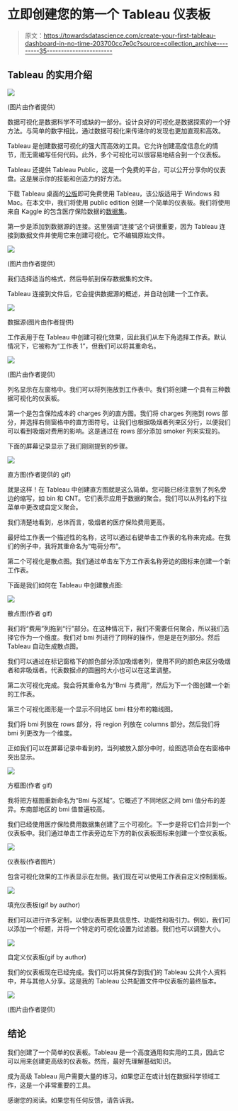 # 立即创建您的第一个 Tableau 仪表板

> 原文：<https://towardsdatascience.com/create-your-first-tableau-dashboard-in-no-time-203700cc7e0c?source=collection_archive---------35----------------------->

## Tableau 的实用介绍

![](img/878ff13e5bfdf93cfb1621ced1a375b5.png)

(图片由作者提供)

数据可视化是数据科学不可或缺的一部分。设计良好的可视化是数据探索的一个好方法。与简单的数字相比，通过数据可视化来传递你的发现也更加直观和高效。

Tableau 是创建数据可视化的强大而高效的工具。它允许创建高度信息化的情节，而无需编写任何代码。此外，多个可视化可以很容易地结合到一个仪表板。

Tableau 还提供 Tableau Public，这是一个免费的平台，可以公开分享你的仪表盘。这是展示你的技能和创造力的好方法。

下载 Tableau 桌面的[公版](https://public.tableau.com/en-us/s/)即可免费使用 Tableau，该公版适用于 Windows 和 Mac。在本文中，我们将使用 public edition 创建一个简单的仪表板。我们将使用来自 Kaggle 的包含医疗保险数据的[数据集](https://www.kaggle.com/mirichoi0218/insurance)。

第一步是添加到数据源的连接。这里强调“连接”这个词很重要，因为 Tableau 连接到数据文件并使用它来创建可视化。它不编辑原始文件。

![](img/e9bcf261b5528a82fd8414697dbb0af7.png)

(图片由作者提供)

我们选择适当的格式，然后导航到保存数据集的文件。

Tableau 连接到文件后，它会提供数据源的概述，并自动创建一个工作表。

![](img/fc5d598ce99fd78479e60bc34889dece.png)

数据源(图片由作者提供)

工作表用于在 Tableau 中创建可视化效果，因此我们从左下角选择工作表。默认情况下，它被称为“工作表 1”，但我们可以将其重命名。

![](img/2de5236c6f49be039dafaca0dd180277.png)

(图片由作者提供)

列名显示在左窗格中。我们可以将列拖放到工作表中。我们将创建一个具有三种数据可视化的仪表板。

第一个是包含保险成本的 charges 列的直方图。我们将 charges 列拖到 rows 部分，并选择右侧窗格中的直方图符号。让我们也根据吸烟者列来区分行，以便我们可以看到吸烟对费用的影响。这是通过在 rows 部分添加 smoker 列来实现的。

下面的屏幕记录显示了我们刚刚提到的步骤。

![](img/9b695a0571ac8fe8f1e3b7a5cd5b24c4.png)

直方图(作者提供的 gif)

就是这样！在 Tableau 中创建直方图就是这么简单。您可能已经注意到了列名旁边的缩写，如 bin 和 CNT。它们表示应用于数据的聚合。我们可以从列名的下拉菜单中更改或自定义聚合。

我们清楚地看到，总体而言，吸烟者的医疗保险费用更高。

最好给工作表一个描述性的名称，这可以通过右键单击工作表的名称来完成。在我们的例子中，我将其重命名为“电荷分布”。

第二个可视化是散点图。我们通过单击左下方工作表名称旁边的图标来创建一个新工作表。

下面是我们如何在 Tableau 中创建散点图:

![](img/d90c91a567c1354b2cc619ce83be4122.png)

散点图(作者 gif)

我们将“费用”列拖到“行”部分。在这种情况下，我们不需要任何聚合，所以我们选择它作为一个维度。我们对 bmi 列进行了同样的操作，但是是在列部分。然后 Tableau 自动生成散点图。

我们可以通过在标记窗格下的颜色部分添加吸烟者列，使用不同的颜色来区分吸烟者和非吸烟者。代表数据点的圆圈的大小也可以在这里调整。

第二次可视化完成。我会将其重命名为“Bmi 与费用”，然后为下一个图创建一个新的工作表。

第三个可视化图形是一个显示不同地区 bmi 柱分布的箱线图。

我们将 bmi 列放在 rows 部分，将 region 列放在 columns 部分。然后我们将 bmi 列更改为一个维度。

正如我们可以在屏幕记录中看到的，当列被放入部分中时，绘图选项会在右窗格中突出显示。

![](img/1bfa339ca609eb4b5f06f396e7709354.png)

方框图(作者 gif)

我将把方框图重新命名为“Bmi 与区域”。它概述了不同地区之间 bmi 值分布的差异。东南部地区的 bmi 值普遍较高。

我们已经使用医疗保险费用数据集创建了三个可视化。下一步是将它们合并到一个仪表板中。我们通过单击工作表旁边左下方的新仪表板图标来创建一个空仪表板。

![](img/9a8fc01e785444479d792038747cfdcc.png)

仪表板(作者图片)

包含可视化效果的工作表显示在左侧。我们现在可以使用工作表自定义控制面板。

![](img/f645798eecec05ae0089ffba12f823af.png)

填充仪表板(gif by author)

我们可以进行许多定制，以使仪表板更具信息性、功能性和吸引力。例如，我们可以添加一个标题，并将一个特定的可视化设置为过滤器。我们也可以调整大小。

![](img/379a31c2677b74231605f36ed5ca53aa.png)

自定义仪表板(gif by author)

我们的仪表板现在已经完成。我们可以将其保存到我们的 Tableau 公共个人资料中，并与其他人分享。这是我的 Tableau 公共配置文件中仪表板的最终版本。

![](img/878ff13e5bfdf93cfb1621ced1a375b5.png)

(图片由作者提供)

## 结论

我们创建了一个简单的仪表板。Tableau 是一个高度通用和实用的工具，因此它可以用来创建更高级的仪表板。然而，最好先理解基础知识。

成为高级 Tableau 用户需要大量的练习。如果您正在或计划在数据科学领域工作，这是一个非常重要的工具。

感谢您的阅读。如果您有任何反馈，请告诉我。